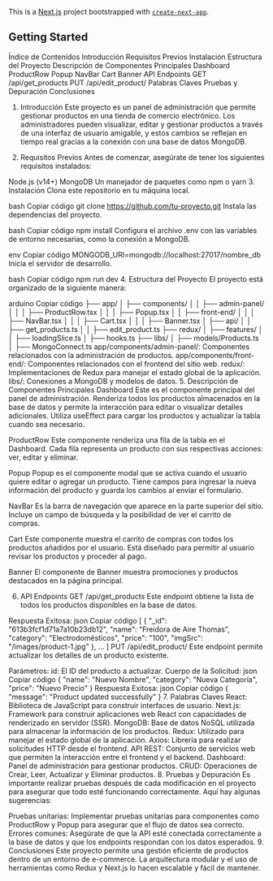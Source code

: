 This is a [Next.js](https://nextjs.org/) project bootstrapped with [`create-next-app`](https://github.com/vercel/next.js/tree/canary/packages/create-next-app).

## Getting Started

Índice de Contenidos
Introducción
Requisitos Previos
Instalación
Estructura del Proyecto
Descripción de Componentes Principales
Dashboard
ProductRow
Popup
NavBar
Cart
Banner
API Endpoints
GET /api/get_products
PUT /api/edit_product/
Palabras Claves
Pruebas y Depuración
Conclusiones
1. Introducción
Este proyecto es un panel de administración que permite gestionar productos en una tienda de comercio electrónico. Los administradores pueden visualizar, editar y gestionar productos a través de una interfaz de usuario amigable, y estos cambios se reflejan en tiempo real gracias a la conexión con una base de datos MongoDB.

1. Requisitos Previos
Antes de comenzar, asegúrate de tener los siguientes requisitos instalados:

Node.js (v14+)
MongoDB
Un manejador de paquetes como npm o yarn
3. Instalación
Clona este repositorio en tu máquina local.

bash
Copiar código
git clone https://github.com/tu-proyecto.git
Instala las dependencias del proyecto.

bash
Copiar código
npm install
Configura el archivo .env con las variables de entorno necesarias, como la conexión a MongoDB.

env
Copiar código
MONGODB_URI=mongodb://localhost:27017/nombre_db
Inicia el servidor de desarrollo.

bash
Copiar código
npm run dev
4. Estructura del Proyecto
El proyecto está organizado de la siguiente manera:

arduino
Copiar código
├── app/
│   ├── components/
│   │   ├── admin-panel/
│   │   │   ├── ProductRow.tsx
│   │   │   ├── Popup.tsx
│   │   ├── front-end/
│   │   │   ├── NavBar.tsx
│   │   │   ├── Cart.tsx
│   │   │   ├── Banner.tsx
│   ├── api/
│   │   ├── get_products.ts
│   │   ├── edit_product.ts
├── redux/
│   ├── features/
│   │   ├── loadingSlice.ts
│   ├── hooks.ts
├── libs/
│   ├── models/Products.ts
│   ├── MongoConnect.ts
app/components/admin-panel/: Componentes relacionados con la administración de productos.
app/components/front-end/: Componentes relacionados con el frontend del sitio web.
redux/: Implementaciones de Redux para manejar el estado global de la aplicación.
libs/: Conexiones a MongoDB y modelos de datos.
5. Descripción de Componentes Principales
Dashboard
Este es el componente principal del panel de administración. Renderiza todos los productos almacenados en la base de datos y permite la interacción para editar o visualizar detalles adicionales. Utiliza useEffect para cargar los productos y actualizar la tabla cuando sea necesario.

ProductRow
Este componente renderiza una fila de la tabla en el Dashboard. Cada fila representa un producto con sus respectivas acciones: ver, editar y eliminar.

Popup
Popup es el componente modal que se activa cuando el usuario quiere editar o agregar un producto. Tiene campos para ingresar la nueva información del producto y guarda los cambios al enviar el formulario.

NavBar
Es la barra de navegación que aparece en la parte superior del sitio. Incluye un campo de búsqueda y la posibilidad de ver el carrito de compras.

Cart
Este componente muestra el carrito de compras con todos los productos añadidos por el usuario. Está diseñado para permitir al usuario revisar los productos y proceder al pago.

Banner
El componente de Banner muestra promociones y productos destacados en la página principal.

6. API Endpoints
GET /api/get_products
Este endpoint obtiene la lista de todos los productos disponibles en la base de datos.

Respuesta Exitosa:
json
Copiar código
[
  {
    "_id": "613b3fcf1d71a7a10b23db12",
    "name": "Freidora de Aire Thomas",
    "category": "Electrodomésticos",
    "price": "100",
    "imgSrc": "/images/product-1.jpg"
  },
  ...
]
PUT /api/edit_product/
Este endpoint permite actualizar los detalles de un producto existente.

Parámetros:
id: El ID del producto a actualizar.
Cuerpo de la Solicitud:
json
Copiar código
{
  "name": "Nuevo Nombre",
  "category": "Nueva Categoría",
  "price": "Nuevo Precio"
}
Respuesta Exitosa:
json
Copiar código
{
  "message": "Product updated successfully"
}
7. Palabras Claves
React: Biblioteca de JavaScript para construir interfaces de usuario.
Next.js: Framework para construir aplicaciones web React con capacidades de renderizado en servidor (SSR).
MongoDB: Base de datos NoSQL utilizada para almacenar la información de los productos.
Redux: Utilizado para manejar el estado global de la aplicación.
Axios: Librería para realizar solicitudes HTTP desde el frontend.
API REST: Conjunto de servicios web que permiten la interacción entre el frontend y el backend.
Dashboard: Panel de administración para gestionar productos.
CRUD: Operaciones de Crear, Leer, Actualizar y Eliminar productos.
8. Pruebas y Depuración
Es importante realizar pruebas después de cada modificación en el proyecto para asegurar que todo esté funcionando correctamente. Aquí hay algunas sugerencias:

Pruebas unitarias: Implementar pruebas unitarias para componentes como ProductRow y Popup para asegurar que el flujo de datos sea correcto.
Errores comunes: Asegúrate de que la API esté conectada correctamente a la base de datos y que los endpoints respondan con los datos esperados.
9. Conclusiones
Este proyecto permite una gestión eficiente de productos dentro de un entorno de e-commerce. La arquitectura modular y el uso de herramientas como Redux y Next.js lo hacen escalable y fácil de mantener.
